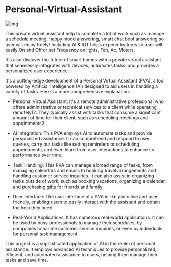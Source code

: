# Personal-Virtual-Assistant

![img](https://github.com/Naumaan777/Personal-Virtual-Assistant/assets/115418662/7c76db7b-a2cf-481b-ab09-efbc8d2cd8b3)

This private virtual assistant help to complete a lot of work such as manage a schedule meeting, happy mood answering, smart chat boot answering so user will enjoy freely! Including AI &amp; IOT helps expend features so user will easily On and Off or set Frequency on lights, Fan, Ac, Motors.

It's also discover the future of smart homes with a private virtual assistant that seamlessly integrates with devices, automates tasks, and provides a personalized user experience.


It's a cutting-edge development of a Personal Virtual Assistant (PVA), a tool powered by Artificial Intelligence (AI) designed to aid users in handling a variety of tasks. Here’s a more comprehensive explanation:

* Personal Virtual Assistant: It's a remote administrative professional who offers administrative or technical services to a client while operating remotely12. They typically assist with tasks that consume a significant amount of time for their client, such as scheduling meetings and appointments2.

* AI Integration: This PVA employs AI to automate tasks and provide personalized assistance. It can comprehend and respond to user queries, carry out tasks like setting reminders or scheduling appointments, and even learn from user interactions to enhance its performance over time.

* Task Handling: This PVA can manage a broad range of tasks, from managing calendars and emails to booking travel arrangements and handling customer service inquiries. It can also assist in organizing tasks outside of work, such as booking vacations, organizing a calendar, and purchasing gifts for friends and family.

* User Interface: The user interface of a PVA is likely intuitive and user-friendly, enabling users to easily interact with the assistant and obtain the help they need.

* Real-World Applications: It has numerous real-world applications. It can be used by busy professionals to manage their schedules, by companies to handle customer service inquiries, or even by individuals for personal task management.

This project is a sophisticated application of AI in the realm of personal assistance. It employs advanced AI techniques to provide personalized, efficient, and automated assistance to users, helping them manage their tasks and save time.
